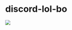 # discord-lol-bo
<img src="https://img.shields.io/badge/Python-3776AB?style=for-the-badge&logo=Python&logoColor=white">
